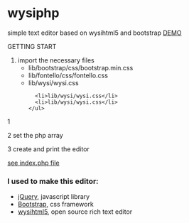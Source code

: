 wysiphp
=======

simple text editor based on wysihtml5 and bootstrap
<a href="http://webcrafter.it/wysiphp/" arget="_blank">DEMO</a>



GETTING START

<ol>
  <li>
    import the necessary files
    <ul>
      <li>lib/bootstrap/css/bootstrap.min.css</li>
      <li>lib/fontello/css/fontello.css</li>
      <li>lib/wysi/wysi.css</li>
      
      <li>lib/wysi/wysi.css</li>
      <li>lib/wysi/wysi.css</li>
    </ul>
  </li>
</ol>
1 

2 set the php array

3 create and print the editor

<a href="https://github.com/jonxduo/wysiphp/blob/master/index.php" target="_blank">see index.php file</a>

<h3>I used to make this editor:</h3>
<ul>
  <li><a href="http://jquery.com/">jQuery</a>, javascript library</li>
  <li><a href="http://getbootstrap.com/">Bootstrap</a>, css framework</li>
  <li><a href="https://github.com/xing/wysihtml5">wysihtml5</a>, open source rich text editor</li>
</ul>
